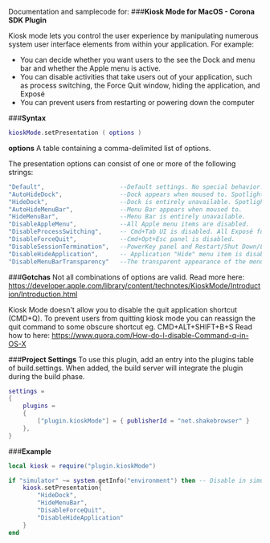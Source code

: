 
Documentation and samplecode for:
###**Kiosk Mode for MacOS - Corona SDK Plugin**

Kiosk mode lets you control the user experience by manipulating numerous system user interface elements from within your application. For example:

* You can decide whether you want users to the see the Dock and menu bar and whether the Apple menu is active.
* You can disable activities that take users out of your application, such as process switching, the Force Quit window, hiding the application, and Exposé
* You can prevent users from restarting or powering down the computer

###**Syntax**
```lua
kioskMode.setPresentation ( options )
```

**options**
A table containing a comma-delimited list of options.

The presentation options can consist of one or more of the following strings:
```lua
"Default",                     --Default settings. No special behavior.
"AutoHideDock",                --Dock appears when moused to. Spotlight menu is disabled.
"HideDock",                    --Dock is entirely unavailable. Spotlight menu is disabled.
"AutoHideMenuBar",             --Menu Bar appears when moused to.
"HideMenuBar",                 --Menu Bar is entirely unavailable.
"DisableAppleMenu",            --All Apple menu items are disabled.
"DisableProcessSwitching",     -- Cmd+Tab UI is disabled. All Exposé functionality is also disabled.
"DisableForceQuit",            --Cmd+Opt+Esc panel is disabled.
"DisableSessionTermination",   --PowerKey panel and Restart/Shut Down/Log Out are disabled.
"DisableHideApplication",      -- Application "Hide" menu item is disabled.
"DisableMenuBarTransparency"   --The transparent appearance of the menu bar is disabled.
```

###**Gotchas**
Not all combinations of options are valid. Read more here:
https://developer.apple.com/library/content/technotes/KioskMode/Introduction/Introduction.html

Kiosk Mode doesn't allow you to disable the quit application shortcut (CMD+Q).
To prevent users from quitting kiosk mode you can reassign the quit command to some obscure shortcut eg. CMD+ALT+SHIFT+B+S
Read how to here: https://www.quora.com/How-do-I-disable-Command-q-in-OS-X

###**Project Settings**
To use this plugin, add an entry into the plugins table of build.settings. When added, the build server will integrate the plugin during the build phase.
```lua
settings =
{
    plugins =
    {
        ["plugin.kioskMode"] = { publisherId = "net.shakebrowser" }
    },      
}
```

###**Example**
```lua
local kiosk = require("plugin.kioskMode")

if "simulator" ~= system.getInfo("environment") then -- Disable in simulator (or simulator will go into kiosk mode)
    kiosk.setPresentation{
        "HideDock",
        "HideMenuBar",
        "DisableForceQuit",
        "DisableHideApplication"
    }
end
```
